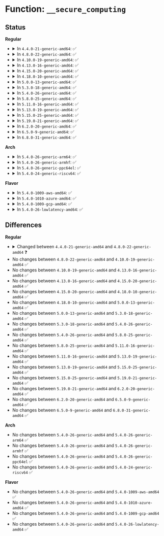 # Function: <code>__secure_computing</code>

## Status
<b>Regular</b>
<ul>
<li>
<details>
<summary>In <code>4.4.0-21-generic-amd64</code>: ✅</summary>

```c
int __secure_computing()
```

```json
{
  "name": "__secure_computing",
  "collision_type": "Unique Global",
  "inline_type": "No",
  "funcs": [
    {
      "addr": 18446744071580139472,
      "name": "__secure_computing",
      "external": true,
      "loc": "kernel/seccomp.c:564",
      "file": "kernel/seccomp.c",
      "inline": "seen, unknown",
      "caller_inline": [],
      "caller_func": [
        "arch/x86/entry/vsyscall/vsyscall_64.c:emulate_vsyscall"
      ]
    }
  ],
  "symbols": [
    {
      "addr": 18446744071580139472,
      "name": "__secure_computing",
      "section": ".text",
      "bind": "STB_GLOBAL",
      "size": 47
    }
  ]
}
```
</details>
</li>
<li>
<details>
<summary>In <code>4.8.0-22-generic-amd64</code>: ✅</summary>

```c
int __secure_computing(const struct seccomp_data * sd)
```

```json
{
  "name": "__secure_computing",
  "collision_type": "Unique Global",
  "inline_type": "No",
  "funcs": [
    {
      "addr": 18446744071580173376,
      "name": "__secure_computing",
      "external": true,
      "loc": "kernel/seccomp.c:657",
      "file": "kernel/seccomp.c",
      "inline": "seen, unknown",
      "caller_inline": [],
      "caller_func": [
        "arch/x86/entry/common.c:syscall_trace_enter",
        "arch/x86/entry/vsyscall/vsyscall_64.c:emulate_vsyscall"
      ]
    }
  ],
  "symbols": [
    {
      "addr": 18446744071580173376,
      "name": "__secure_computing",
      "section": ".text",
      "bind": "STB_GLOBAL",
      "size": 224
    }
  ]
}
```
</details>
</li>
<li>
<details>
<summary>In <code>4.10.0-19-generic-amd64</code>: ✅</summary>

```c
int __secure_computing(const struct seccomp_data * sd)
```

```json
{
  "name": "__secure_computing",
  "collision_type": "Unique Global",
  "inline_type": "No",
  "funcs": [
    {
      "addr": 18446744071580214000,
      "name": "__secure_computing",
      "external": true,
      "loc": "kernel/seccomp.c:656",
      "file": "kernel/seccomp.c",
      "inline": "seen, unknown",
      "caller_inline": [],
      "caller_func": [
        "arch/x86/entry/common.c:syscall_trace_enter",
        "arch/x86/entry/vsyscall/vsyscall_64.c:emulate_vsyscall"
      ]
    }
  ],
  "symbols": [
    {
      "addr": 18446744071580214000,
      "name": "__secure_computing",
      "section": ".text",
      "bind": "STB_GLOBAL",
      "size": 204
    }
  ]
}
```
</details>
</li>
<li>
<details>
<summary>In <code>4.13.0-16-generic-amd64</code>: ✅</summary>

```c
int __secure_computing(const struct seccomp_data * sd)
```

```json
{
  "name": "__secure_computing",
  "collision_type": "Unique Global",
  "inline_type": "No",
  "funcs": [
    {
      "addr": 18446744071580223888,
      "name": "__secure_computing",
      "external": true,
      "loc": "kernel/seccomp.c:749",
      "file": "kernel/seccomp.c",
      "inline": "seen, unknown",
      "caller_inline": [],
      "caller_func": [
        "arch/x86/entry/common.c:syscall_trace_enter",
        "arch/x86/entry/vsyscall/vsyscall_64.c:emulate_vsyscall"
      ]
    }
  ],
  "symbols": [
    {
      "addr": 18446744071580223888,
      "name": "__secure_computing",
      "section": ".text",
      "bind": "STB_GLOBAL",
      "size": 251
    }
  ]
}
```
</details>
</li>
<li>
<details>
<summary>In <code>4.15.0-20-generic-amd64</code>: ✅</summary>

```c
int __secure_computing(const struct seccomp_data * sd)
```

```json
{
  "name": "__secure_computing",
  "collision_type": "Unique Global",
  "inline_type": "No",
  "funcs": [
    {
      "addr": 18446744071580275088,
      "name": "__secure_computing",
      "external": true,
      "loc": "kernel/seccomp.c:772",
      "file": "kernel/seccomp.c",
      "inline": "seen, unknown",
      "caller_inline": [],
      "caller_func": [
        "arch/x86/entry/common.c:syscall_trace_enter",
        "arch/x86/entry/vsyscall/vsyscall_64.c:emulate_vsyscall"
      ]
    }
  ],
  "symbols": [
    {
      "addr": 18446744071580275088,
      "name": "__secure_computing",
      "section": ".text",
      "bind": "STB_GLOBAL",
      "size": 241
    }
  ]
}
```
</details>
</li>
<li>
<details>
<summary>In <code>4.18.0-10-generic-amd64</code>: ✅</summary>

```c
int __secure_computing(const struct seccomp_data * sd)
```

```json
{
  "name": "__secure_computing",
  "collision_type": "Unique Global",
  "inline_type": "No",
  "funcs": [
    {
      "addr": 18446744071580336176,
      "name": "__secure_computing",
      "external": true,
      "loc": "kernel/seccomp.c:778",
      "file": "kernel/seccomp.c",
      "inline": "seen, unknown",
      "caller_inline": [],
      "caller_func": [
        "arch/x86/entry/common.c:syscall_trace_enter",
        "arch/x86/entry/vsyscall/vsyscall_64.c:emulate_vsyscall"
      ]
    }
  ],
  "symbols": [
    {
      "addr": 18446744071580336176,
      "name": "__secure_computing",
      "section": ".text",
      "bind": "STB_GLOBAL",
      "size": 199
    }
  ]
}
```
</details>
</li>
<li>
<details>
<summary>In <code>5.0.0-13-generic-amd64</code>: ✅</summary>

```c
int __secure_computing(const struct seccomp_data * sd)
```

```json
{
  "name": "__secure_computing",
  "collision_type": "Unique Global",
  "inline_type": "No",
  "funcs": [
    {
      "addr": 18446744071580392016,
      "name": "__secure_computing",
      "external": true,
      "loc": "kernel/seccomp.c:915",
      "file": "kernel/seccomp.c",
      "inline": "seen, unknown",
      "caller_inline": [],
      "caller_func": [
        "arch/x86/entry/common.c:syscall_trace_enter",
        "arch/x86/entry/vsyscall/vsyscall_64.c:emulate_vsyscall"
      ]
    }
  ],
  "symbols": [
    {
      "addr": 18446744071580392016,
      "name": "__secure_computing",
      "section": ".text",
      "bind": "STB_GLOBAL",
      "size": 199
    }
  ]
}
```
</details>
</li>
<li>
<details>
<summary>In <code>5.3.0-18-generic-amd64</code>: ✅</summary>

```c
int __secure_computing(const struct seccomp_data * sd)
```

```json
{
  "name": "__secure_computing",
  "collision_type": "Unique Global",
  "inline_type": "No",
  "funcs": [
    {
      "addr": 18446744071580444720,
      "name": "__secure_computing",
      "external": true,
      "loc": "kernel/seccomp.c:920",
      "file": "kernel/seccomp.c",
      "inline": "seen, unknown",
      "caller_inline": [],
      "caller_func": [
        "arch/x86/entry/common.c:syscall_trace_enter",
        "arch/x86/entry/vsyscall/vsyscall_64.c:emulate_vsyscall"
      ]
    }
  ],
  "symbols": [
    {
      "addr": 18446744071580444720,
      "name": "__secure_computing",
      "section": ".text",
      "bind": "STB_GLOBAL",
      "size": 216
    }
  ]
}
```
</details>
</li>
<li>
<details>
<summary>In <code>5.4.0-26-generic-amd64</code>: ✅</summary>

```c
int __secure_computing(const struct seccomp_data * sd)
```

```json
{
  "name": "__secure_computing",
  "collision_type": "Unique Global",
  "inline_type": "No",
  "funcs": [
    {
      "addr": 18446744071580493744,
      "name": "__secure_computing",
      "external": true,
      "loc": "kernel/seccomp.c:931",
      "file": "kernel/seccomp.c",
      "inline": "seen, unknown",
      "caller_inline": [],
      "caller_func": [
        "arch/x86/entry/common.c:syscall_trace_enter",
        "arch/x86/entry/vsyscall/vsyscall_64.c:emulate_vsyscall"
      ]
    }
  ],
  "symbols": [
    {
      "addr": 18446744071580493744,
      "name": "__secure_computing",
      "section": ".text",
      "bind": "STB_GLOBAL",
      "size": 216
    }
  ]
}
```
</details>
</li>
<li>
<details>
<summary>In <code>5.8.0-25-generic-amd64</code>: ✅</summary>

```c
int __secure_computing(const struct seccomp_data * sd)
```

```json
{
  "name": "__secure_computing",
  "collision_type": "Unique Global",
  "inline_type": "No",
  "funcs": [
    {
      "addr": 18446744071580579312,
      "name": "__secure_computing",
      "external": true,
      "loc": "kernel/seccomp.c:941",
      "file": "kernel/seccomp.c",
      "inline": "seen, unknown",
      "caller_inline": [],
      "caller_func": [
        "arch/x86/entry/common.c:syscall_trace_enter",
        "arch/x86/entry/vsyscall/vsyscall_64.c:emulate_vsyscall"
      ]
    }
  ],
  "symbols": [
    {
      "addr": 18446744071580579312,
      "name": "__secure_computing",
      "section": ".text",
      "bind": "STB_GLOBAL",
      "size": 216
    }
  ]
}
```
</details>
</li>
<li>
<details>
<summary>In <code>5.11.0-16-generic-amd64</code>: ✅</summary>

```c
int __secure_computing(const struct seccomp_data * sd)
```

```json
{
  "name": "__secure_computing",
  "collision_type": "Unique Global",
  "inline_type": "No",
  "funcs": [
    {
      "addr": 18446744071580568992,
      "name": "__secure_computing",
      "external": true,
      "loc": "kernel/seccomp.c:1292",
      "file": "kernel/seccomp.c",
      "inline": "seen, unknown",
      "caller_inline": [],
      "caller_func": [
        "arch/x86/entry/vsyscall/vsyscall_64.c:emulate_vsyscall"
      ]
    }
  ],
  "symbols": [
    {
      "addr": 18446744071580568992,
      "name": "__secure_computing",
      "section": ".text",
      "bind": "STB_GLOBAL",
      "size": 217
    }
  ]
}
```
</details>
</li>
<li>
<details>
<summary>In <code>5.13.0-19-generic-amd64</code>: ✅</summary>

```c
int __secure_computing(const struct seccomp_data * sd)
```

```json
{
  "name": "__secure_computing",
  "collision_type": "Unique Global",
  "inline_type": "No",
  "funcs": [
    {
      "addr": 18446744071580572160,
      "name": "__secure_computing",
      "external": true,
      "loc": "kernel/seccomp.c:1322",
      "file": "kernel/seccomp.c",
      "inline": "seen, unknown",
      "caller_inline": [],
      "caller_func": [
        "arch/x86/entry/vsyscall/vsyscall_64.c:emulate_vsyscall"
      ]
    }
  ],
  "symbols": [
    {
      "addr": 18446744071580572160,
      "name": "__secure_computing",
      "section": ".text",
      "bind": "STB_GLOBAL",
      "size": 217
    }
  ]
}
```
</details>
</li>
<li>
<details>
<summary>In <code>5.15.0-25-generic-amd64</code>: ✅</summary>

```c
int __secure_computing(const struct seccomp_data * sd)
```

```json
{
  "name": "__secure_computing",
  "collision_type": "Unique Global",
  "inline_type": "No",
  "funcs": [
    {
      "addr": 18446744071580741968,
      "name": "__secure_computing",
      "external": true,
      "loc": "kernel/seccomp.c:1299",
      "file": "kernel/seccomp.c",
      "inline": "seen, unknown",
      "caller_inline": [],
      "caller_func": [
        "arch/x86/entry/vsyscall/vsyscall_64.c:emulate_vsyscall"
      ]
    }
  ],
  "symbols": [
    {
      "addr": 18446744071580741968,
      "name": "__secure_computing",
      "section": ".text",
      "bind": "STB_GLOBAL",
      "size": 264
    }
  ]
}
```
</details>
</li>
<li>
<details>
<summary>In <code>5.19.0-21-generic-amd64</code>: ✅</summary>

```c
int __secure_computing(const struct seccomp_data * sd)
```

```json
{
  "name": "__secure_computing",
  "collision_type": "Unique Global",
  "inline_type": "No",
  "funcs": [
    {
      "addr": 18446744071580955360,
      "name": "__secure_computing",
      "external": true,
      "loc": "kernel/seccomp.c:1325",
      "file": "kernel/seccomp.c",
      "inline": "seen, unknown",
      "caller_inline": [],
      "caller_func": [
        "arch/x86/entry/vsyscall/vsyscall_64.c:emulate_vsyscall"
      ]
    }
  ],
  "symbols": [
    {
      "addr": 18446744071580955360,
      "name": "__secure_computing",
      "section": ".text",
      "bind": "STB_GLOBAL",
      "size": 239
    }
  ]
}
```
</details>
</li>
<li>
<details>
<summary>In <code>6.2.0-20-generic-amd64</code>: ✅</summary>

```c
int __secure_computing(const struct seccomp_data * sd)
```

```json
{
  "name": "__secure_computing",
  "collision_type": "Unique Global",
  "inline_type": "No",
  "funcs": [
    {
      "addr": 18446744071581249952,
      "name": "__secure_computing",
      "external": true,
      "loc": "kernel/seccomp.c:1325",
      "file": "kernel/seccomp.c",
      "inline": "seen, unknown",
      "caller_inline": [],
      "caller_func": [
        "arch/x86/entry/vsyscall/vsyscall_64.c:emulate_vsyscall"
      ]
    }
  ],
  "symbols": [
    {
      "addr": 18446744071581249952,
      "name": "__secure_computing",
      "section": ".text",
      "bind": "STB_GLOBAL",
      "size": 239
    }
  ]
}
```
</details>
</li>
<li>
<details>
<summary>In <code>6.5.0-9-generic-amd64</code>: ✅</summary>

```c
int __secure_computing(const struct seccomp_data * sd)
```

```json
{
  "name": "__secure_computing",
  "collision_type": "Unique Global",
  "inline_type": "No",
  "funcs": [
    {
      "addr": 18446744071581344960,
      "name": "__secure_computing",
      "external": true,
      "loc": "kernel/seccomp.c:1325",
      "file": "kernel/seccomp.c",
      "inline": "seen, unknown",
      "caller_inline": [],
      "caller_func": [
        "arch/x86/entry/vsyscall/vsyscall_64.c:emulate_vsyscall"
      ]
    }
  ],
  "symbols": [
    {
      "addr": 18446744071581344960,
      "name": "__secure_computing",
      "section": ".text",
      "bind": "STB_GLOBAL",
      "size": 237
    }
  ]
}
```
</details>
</li>
<li>
<details>
<summary>In <code>6.8.0-31-generic-amd64</code>: ✅</summary>

```c
int __secure_computing(const struct seccomp_data * sd)
```

```json
{
  "name": "__secure_computing",
  "collision_type": "Unique Global",
  "inline_type": "No",
  "funcs": [
    {
      "addr": 18446744071581452032,
      "name": "__secure_computing",
      "external": true,
      "loc": "kernel/seccomp.c:1337",
      "file": "kernel/seccomp.c",
      "inline": "seen, unknown",
      "caller_inline": [],
      "caller_func": [
        "arch/x86/entry/vsyscall/vsyscall_64.c:emulate_vsyscall",
        "kernel/entry/common.c:syscall_trace_enter"
      ]
    }
  ],
  "symbols": [
    {
      "addr": 18446744071581452032,
      "name": "__secure_computing",
      "section": ".text",
      "bind": "STB_GLOBAL",
      "size": 237
    }
  ]
}
```
</details>
</li>
</ul>
<b>Arch</b>
<ul>
<li>
<details>
<summary>In <code>5.4.0-26-generic-arm64</code>: ✅</summary>

```c
int __secure_computing(const struct seccomp_data * sd)
```

```json
{
  "name": "__secure_computing",
  "collision_type": "Unique Global",
  "inline_type": "No",
  "funcs": [
    {
      "addr": 18446603336491770176,
      "name": "__secure_computing",
      "external": true,
      "loc": "kernel/seccomp.c:931",
      "file": "kernel/seccomp.c",
      "inline": "seen, unknown",
      "caller_inline": [],
      "caller_func": [
        "arch/arm64/kernel/ptrace.c:syscall_trace_enter"
      ]
    }
  ],
  "symbols": [
    {
      "addr": 18446603336491770176,
      "name": "__secure_computing",
      "section": ".text",
      "bind": "STB_GLOBAL",
      "size": 216
    }
  ]
}
```
</details>
</li>
<li>
<details>
<summary>In <code>5.4.0-26-generic-armhf</code>: ✅</summary>

```c
int __secure_computing(const struct seccomp_data * sd)
```

```json
{
  "name": "__secure_computing",
  "collision_type": "Unique Global",
  "inline_type": "No",
  "funcs": [
    {
      "addr": 3225718744,
      "name": "__secure_computing",
      "external": true,
      "loc": "kernel/seccomp.c:931",
      "file": "kernel/seccomp.c",
      "inline": "seen, unknown",
      "caller_inline": [],
      "caller_func": [
        "arch/arm/kernel/ptrace.c:syscall_trace_enter"
      ]
    }
  ],
  "symbols": [
    {
      "addr": 3225718744,
      "name": "__secure_computing",
      "section": ".text",
      "bind": "STB_GLOBAL",
      "size": 184
    }
  ]
}
```
</details>
</li>
<li>
<details>
<summary>In <code>5.4.0-26-generic-ppc64el</code>: ✅</summary>

```c
int __secure_computing(const struct seccomp_data * sd)
```

```json
{
  "name": "__secure_computing",
  "collision_type": "Unique Global",
  "inline_type": "No",
  "funcs": [
    {
      "addr": 13835058055284815248,
      "name": "__secure_computing",
      "external": true,
      "loc": "kernel/seccomp.c:931",
      "file": "kernel/seccomp.c",
      "inline": "seen, unknown",
      "caller_inline": [],
      "caller_func": [
        "arch/powerpc/kernel/ptrace.c:do_syscall_trace_enter"
      ]
    }
  ],
  "symbols": [
    {
      "addr": 13835058055284815248,
      "name": "__secure_computing",
      "section": ".text",
      "bind": "STB_GLOBAL",
      "size": 260
    }
  ]
}
```
</details>
</li>
<li>
<details>
<summary>In <code>5.4.0-24-generic-riscv64</code>: ✅</summary>

```c
int __secure_computing(const struct seccomp_data * sd)
```

```json
{
  "name": "__secure_computing",
  "collision_type": "Unique Global",
  "inline_type": "No",
  "funcs": [
    {
      "addr": 18446743936272088978,
      "name": "__secure_computing",
      "external": true,
      "loc": "kernel/seccomp.c:931",
      "file": "kernel/seccomp.c",
      "inline": "seen, unknown",
      "caller_inline": [],
      "caller_func": [
        "arch/riscv/kernel/ptrace.c:do_syscall_trace_enter"
      ]
    }
  ],
  "symbols": [
    {
      "addr": 18446743936272088978,
      "name": "__secure_computing",
      "section": ".text",
      "bind": "STB_GLOBAL",
      "size": 160
    }
  ]
}
```
</details>
</li>
</ul>
<b>Flavor</b>
<ul>
<li>
<details>
<summary>In <code>5.4.0-1009-aws-amd64</code>: ✅</summary>

```c
int __secure_computing(const struct seccomp_data * sd)
```

```json
{
  "name": "__secure_computing",
  "collision_type": "Unique Global",
  "inline_type": "No",
  "funcs": [
    {
      "addr": 18446744071580462544,
      "name": "__secure_computing",
      "external": true,
      "loc": "kernel/seccomp.c:931",
      "file": "kernel/seccomp.c",
      "inline": "seen, unknown",
      "caller_inline": [],
      "caller_func": [
        "arch/x86/entry/common.c:syscall_trace_enter",
        "arch/x86/entry/vsyscall/vsyscall_64.c:emulate_vsyscall"
      ]
    }
  ],
  "symbols": [
    {
      "addr": 18446744071580462544,
      "name": "__secure_computing",
      "section": ".text",
      "bind": "STB_GLOBAL",
      "size": 216
    }
  ]
}
```
</details>
</li>
<li>
<details>
<summary>In <code>5.4.0-1010-azure-amd64</code>: ✅</summary>

```c
int __secure_computing(const struct seccomp_data * sd)
```

```json
{
  "name": "__secure_computing",
  "collision_type": "Unique Global",
  "inline_type": "No",
  "funcs": [
    {
      "addr": 18446744071580409584,
      "name": "__secure_computing",
      "external": true,
      "loc": "kernel/seccomp.c:931",
      "file": "kernel/seccomp.c",
      "inline": "seen, unknown",
      "caller_inline": [],
      "caller_func": [
        "arch/x86/entry/common.c:syscall_trace_enter",
        "arch/x86/entry/vsyscall/vsyscall_64.c:emulate_vsyscall"
      ]
    }
  ],
  "symbols": [
    {
      "addr": 18446744071580409584,
      "name": "__secure_computing",
      "section": ".text",
      "bind": "STB_GLOBAL",
      "size": 216
    }
  ]
}
```
</details>
</li>
<li>
<details>
<summary>In <code>5.4.0-1009-gcp-amd64</code>: ✅</summary>

```c
int __secure_computing(const struct seccomp_data * sd)
```

```json
{
  "name": "__secure_computing",
  "collision_type": "Unique Global",
  "inline_type": "No",
  "funcs": [
    {
      "addr": 18446744071580453792,
      "name": "__secure_computing",
      "external": true,
      "loc": "kernel/seccomp.c:931",
      "file": "kernel/seccomp.c",
      "inline": "seen, unknown",
      "caller_inline": [],
      "caller_func": [
        "arch/x86/entry/common.c:syscall_trace_enter",
        "arch/x86/entry/vsyscall/vsyscall_64.c:emulate_vsyscall"
      ]
    }
  ],
  "symbols": [
    {
      "addr": 18446744071580453792,
      "name": "__secure_computing",
      "section": ".text",
      "bind": "STB_GLOBAL",
      "size": 216
    }
  ]
}
```
</details>
</li>
<li>
<details>
<summary>In <code>5.4.0-26-lowlatency-amd64</code>: ✅</summary>

```c
int __secure_computing(const struct seccomp_data * sd)
```

```json
{
  "name": "__secure_computing",
  "collision_type": "Unique Global",
  "inline_type": "No",
  "funcs": [
    {
      "addr": 18446744071580509456,
      "name": "__secure_computing",
      "external": true,
      "loc": "kernel/seccomp.c:931",
      "file": "kernel/seccomp.c",
      "inline": "seen, unknown",
      "caller_inline": [],
      "caller_func": [
        "arch/x86/entry/common.c:syscall_trace_enter",
        "arch/x86/entry/vsyscall/vsyscall_64.c:emulate_vsyscall"
      ]
    }
  ],
  "symbols": [
    {
      "addr": 18446744071580509456,
      "name": "__secure_computing",
      "section": ".text",
      "bind": "STB_GLOBAL",
      "size": 216
    }
  ]
}
```
</details>
</li>
</ul>

## Differences
<b>Regular</b>
<ul>
<li>
<details>
<summary>Changed between <code>4.4.0-21-generic-amd64</code> and <code>4.8.0-22-generic-amd64</code> ❓</summary>
<ul>
<li>
<b>Param added. </b>
<code>const struct seccomp_data * sd</code>
</li>
</ul>
</details>
</li>
<li>
No changes between <code>4.8.0-22-generic-amd64</code> and <code>4.10.0-19-generic-amd64</code> ✅
</li>
<li>
No changes between <code>4.10.0-19-generic-amd64</code> and <code>4.13.0-16-generic-amd64</code> ✅
</li>
<li>
No changes between <code>4.13.0-16-generic-amd64</code> and <code>4.15.0-20-generic-amd64</code> ✅
</li>
<li>
No changes between <code>4.15.0-20-generic-amd64</code> and <code>4.18.0-10-generic-amd64</code> ✅
</li>
<li>
No changes between <code>4.18.0-10-generic-amd64</code> and <code>5.0.0-13-generic-amd64</code> ✅
</li>
<li>
No changes between <code>5.0.0-13-generic-amd64</code> and <code>5.3.0-18-generic-amd64</code> ✅
</li>
<li>
No changes between <code>5.3.0-18-generic-amd64</code> and <code>5.4.0-26-generic-amd64</code> ✅
</li>
<li>
No changes between <code>5.4.0-26-generic-amd64</code> and <code>5.8.0-25-generic-amd64</code> ✅
</li>
<li>
No changes between <code>5.8.0-25-generic-amd64</code> and <code>5.11.0-16-generic-amd64</code> ✅
</li>
<li>
No changes between <code>5.11.0-16-generic-amd64</code> and <code>5.13.0-19-generic-amd64</code> ✅
</li>
<li>
No changes between <code>5.13.0-19-generic-amd64</code> and <code>5.15.0-25-generic-amd64</code> ✅
</li>
<li>
No changes between <code>5.15.0-25-generic-amd64</code> and <code>5.19.0-21-generic-amd64</code> ✅
</li>
<li>
No changes between <code>5.19.0-21-generic-amd64</code> and <code>6.2.0-20-generic-amd64</code> ✅
</li>
<li>
No changes between <code>6.2.0-20-generic-amd64</code> and <code>6.5.0-9-generic-amd64</code> ✅
</li>
<li>
No changes between <code>6.5.0-9-generic-amd64</code> and <code>6.8.0-31-generic-amd64</code> ✅
</li>
</ul>
<b>Arch</b>
<ul>
<li>
No changes between <code>5.4.0-26-generic-amd64</code> and <code>5.4.0-26-generic-arm64</code> ✅
</li>
<li>
No changes between <code>5.4.0-26-generic-amd64</code> and <code>5.4.0-26-generic-armhf</code> ✅
</li>
<li>
No changes between <code>5.4.0-26-generic-amd64</code> and <code>5.4.0-26-generic-ppc64el</code> ✅
</li>
<li>
No changes between <code>5.4.0-26-generic-amd64</code> and <code>5.4.0-24-generic-riscv64</code> ✅
</li>
</ul>
<b>Flavor</b>
<ul>
<li>
No changes between <code>5.4.0-26-generic-amd64</code> and <code>5.4.0-1009-aws-amd64</code> ✅
</li>
<li>
No changes between <code>5.4.0-26-generic-amd64</code> and <code>5.4.0-1010-azure-amd64</code> ✅
</li>
<li>
No changes between <code>5.4.0-26-generic-amd64</code> and <code>5.4.0-1009-gcp-amd64</code> ✅
</li>
<li>
No changes between <code>5.4.0-26-generic-amd64</code> and <code>5.4.0-26-lowlatency-amd64</code> ✅
</li>
</ul>
